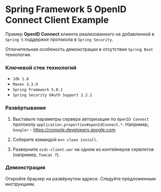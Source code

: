 # Spring Framework 5 OpenID Connect Client Example

Пример **OpenID Connect** клиента реализованного на добавленной в `Spring 5` поддержке
протокола в `Spring Security`.

Отличительная особеность демонстрации в отсутствии `Spring Boot` технологии.

### Ключевой стек технологий

* `Jdk 1.8`
* `Maven 3.3.9`
* `Spring Framework 5.0.1`
* `Spring Security OAuth Support 2.2.1`

### Развёртывание

1. Выставьте параметры сервера авторизации по `OpenID Connect` протоколу `application.properties#openIdConnect.*`.
    Например, `Google+` - https://console.developers.google.com.

1. Соберите командой `mvn clean install`.

1. Разверните `oidc-client.war` на одном из контейнеров сервлетов (например, `Tomcat 7`).

### Демонстрация

Откройте браузер на развёрнутом адресе. Следуйте предложенным инструкциям.